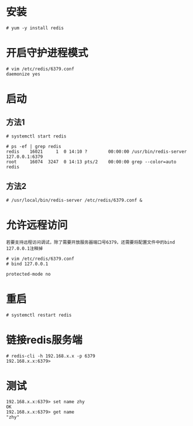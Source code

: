 # 安装
~~~
# yum -y install redis
~~~

# 开启守护进程模式
~~~
# vim /etc/redis/6379.conf
daemonize yes
~~~

# 启动
## 方法1
~~~
# systemctl start redis

# ps -ef | grep redis
redis    16021     1  0 14:10 ?        00:00:00 /usr/bin/redis-server 127.0.0.1:6379
root     16074  3247  0 14:13 pts/2    00:00:00 grep --color=auto redis
~~~

## 方法2
~~~
# /usr/local/bin/redis-server /etc/redis/6379.conf &
~~~

# 允许远程访问
    若要支持远程访问调试，除了需要开放服务器端口号6379，还需要将配置文件中的bind 127.0.0.1注释掉
~~~
# vim /etc/redis/6379.conf
# bind 127.0.0.1

protected-mode no
~~~

# 重启
~~~
# systemctl restart redis
~~~

# 链接redis服务端
~~~
# redis-cli -h 192.168.x.x -p 6379
192.168.x.x:6379>
~~~

# 测试
~~~
192.168.x.x:6379> set name zhy
OK
192.168.x.x:6379> get name
"zhy"
~~~
